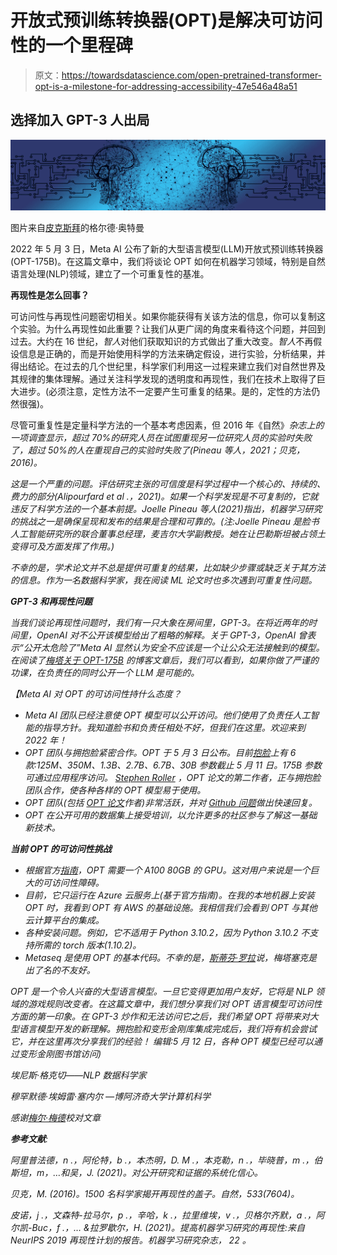 # 开放式预训练转换器(OPT)是解决可访问性的一个里程碑

> 原文：<https://towardsdatascience.com/open-pretrained-transformer-opt-is-a-milestone-for-addressing-accessibility-47e546a48a51>

## 选择加入 GPT-3 人出局

![](img/0bb7b37698d94f2530a553ad1c944e7d.png)

图片来自[皮克斯拜](https://pixabay.com/)的格尔德·奥特曼

2022 年 5 月 3 日，Meta AI 公布了新的大型语言模型(LLM)开放式预训练转换器(OPT-175B)。在这篇文章中，我们将谈论 OPT 如何在机器学习领域，特别是自然语言处理(NLP)领域，建立了一个可重复性的基准。

**再现性是怎么回事？**

可访问性与再现性问题密切相关。如果你能获得有关该方法的信息，你可以复制这个实验。为什么再现性如此重要？让我们从更广阔的角度来看待这个问题，并回到过去。大约在 16 世纪，*智人*对他们获取知识的方式做出了重大改变。*智人*不再假设信息是正确的，而是开始使用科学的方法来确定假设，进行实验，分析结果，并得出结论。在过去的几个世纪里，科学家们利用这一过程来建立我们对自然世界及其规律的集体理解。通过关注科学发现的透明度和再现性，我们在技术上取得了巨大进步。(必须注意，定性方法不一定要产生可重复的结果。是的，定性的方法仍然很强)。

尽管可重复性是定量科学方法的一个基本考虑因素，但 2016 年《自然》*杂志上的一项调查显示，超过 70%的研究人员在试图重现另一位研究人员的实验时失败了，超过 50%的人在重现自己的实验时失败了(Pineau 等人，2021；贝克，2016)。*

*这是一个严重的问题。评估研究主张的可信度是科学过程中一个核心的、持续的、费力的部分(Alipourfard et al .，2021)。如果一个科学发现是不可复制的，它就违反了科学方法的一个基本前提。Joelle Pineau 等人(2021)指出，机器学习研究的挑战之一是确保呈现和发布的结果是合理和可靠的。(注:Joelle Pineau 是脸书人工智能研究所的联合董事总经理，麦吉尔大学副教授。她在让巴勒斯坦被占领土变得可及方面发挥了作用。)*

*不幸的是，学术论文并不总是提供可重复的结果，比如缺少步骤或缺乏关于其方法的信息。作为一名数据科学家，我在阅读 ML 论文时也多次遇到可重复性问题。*

***GPT-3 和再现性问题***

*当我们谈论再现性问题时，我们有一只大象在房间里，GPT-3。在将近两年的时间里，OpenAI 对不公开该模型给出了粗略的解释。关于 GPT-3，OpenAI 曾表示“公开太危险了”Meta AI 显然认为安全不应该是一个让公众无法接触到的模型。在阅读了[梅塔关于 OPT-175B](https://ai.facebook.com/blog/democratizing-access-to-large-scale-language-models-with-opt-175b/) 的博客文章后，我们可以看到，如果你做了严谨的功课，在负责任的同时公开一个 LLM 是可能的。*

*【Meta AI 对 OPT 的可访问性持什么态度？*

*   *Meta AI 团队已经注意使 OPT 模型可以公开访问。他们使用了负责任人工智能的指导方针。我知道脸书和负责任相处不好，但我们在这里。欢迎来到 2022 年！*
*   *OPT 团队与拥抱脸紧密合作。OPT 于 5 月 3 日公布。目前[抱脸](https://huggingface.co/patrickvonplaten)上有 6 款:125M、350M、1.3B、2.7B、6.7B、30B 参数截止 5 月 11 日。175B 参数可通过应用程序访问。 [Stephen Roller](https://github.com/facebookresearch/metaseq/issues/88) ，OPT 论文的第二作者，正与拥抱脸团队合作，使各种各样的 OPT 模型易于使用。*
*   *OPT 团队(包括 [OPT 论文](https://arxiv.org/abs/2205.01068)作者)非常活跃，并对 [Github 问题](https://github.com/facebookresearch/metaseq/issues)做出快速回复。*
*   *OPT 在公开可用的数据集上接受培训，以允许更多的社区参与了解这一基础新技术。*

***当前 OPT 的可访问性挑战***

*   *根据官方[指南](https://github.com/facebookresearch/metaseq/blob/main/docs/api.md#:~:text=Right%20now%20only%20on%20Azure%2C%20as%20it%20requires%20the%2080GB%20A100s)，OPT 需要一个 A100 80GB 的 GPU。这对用户来说是一个巨大的可访问性障碍。*
*   *目前，它只运行在 Azure 云服务上(基于官方指南)。在我的本地机器上安装 OPT 时，我看到 OPT 有 AWS 的基础设施。我相信我们会看到 OPT 与其他云计算平台的集成。*
*   *各种安装问题。例如，它不适用于 Python 3.10.2，因为 Python 3.10.2 不支持所需的 torch 版本(1.10.2)。*
*   *Metaseq 是使用 OPT 的基本代码。不幸的是，[斯蒂芬·罗拉](https://github.com/facebookresearch/metaseq/issues/88#:~:text=Metaseq%20is%20notoriously%20unfriendly)说，*梅塔塞克是出了名的不友好。**

*OPT 是一个令人兴奋的大型语言模型。一旦它变得更加用户友好，它将是 NLP 领域的游戏规则改变者。在这篇文章中，我们想分享我们对 OPT 语言模型可访问性方面的第一印象。在 GPT-3 炒作和无法访问它之后，我们希望 OPT 将带来对大型语言模型开发的新理解。拥抱脸和变形金刚库集成完成后，我们将有机会尝试它，并在这里再次分享我们的经验！
编辑:5 月 12 日，各种 OPT 模型已经可以通过变形金刚图书馆访问)*

*埃尼斯·格克切——NLP 数据科学家*

*穆罕默德·埃姆雷·塞内尔 —博阿济奇大学计算机科学*

*感谢[梅尔·梅德](https://www.linkedin.com/in/mel-meder/)校对文章*

***参考文献**:*

*阿里普法德，n .，阿伦特，b .，本杰明，D. M .，本克勒，n .，毕晓普，m .，伯斯坦，m，…和吴，J. (2021)。对公开研究和证据的系统化信心。*

*贝克，M. (2016)。1500 名科学家揭开再现性的盖子。自然，533(7604)。*

*皮诺，j .，文森特-拉马尔，p .，辛哈，k .，拉里维埃，v .，贝格尔齐默，a .，阿尔凯-Buc，f .，… &拉罗歇尔，H. (2021)。提高机器学习研究的再现性:来自 NeurIPS 2019 再现性计划的报告。*机器学习研究杂志*， *22* 。*